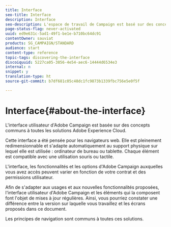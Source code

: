 ```yaml
---
title: Interface
seo-title: Interface
description: Interface
seo-description: L'espace de travail de Campaign est basé sur des concepts communs à toutes les solutions Adobe Experience Cloud.
page-status-flag: never-activated
uuid: ed9e631c-5ad1-49f1-be1e-b710bc64dc91
contentOwner: sauviat
products: SG_CAMPAIGN/STANDARD
audience: start
content-type: reference
topic-tags: discovering-the-interface
discoiquuid: 5227ca05-3856-4e54-aec6-14444d6534e3
internal: n
snippet: y
translation-type: ht
source-git-commit: b7df681c05c48dc1fc9873b1339fbc756e5e0f5f

---
```



# Interface{#about-the-interface}

L'interface utilisateur d'Adobe Campaign est basée sur des concepts communs à toutes les solutions Adobe Experience Cloud.

Cette interface a été pensée pour les navigateurs web. Elle est pleinement redimensionnable et s'adapte automatiquement au support physique sur lequel elle est utilisée : ordinateur de bureau ou tablette. Chaque élément est compatible avec une utilisation souris ou tactile.

L'interface, les fonctionnalités et les options d'Adobe Campaign auxquelles vous avez accès peuvent varier en fonction de votre contrat et des permissions utilisateur.

Afin de s'adapter aux usages et aux nouvelles fonctionnalités proposées, l'interface utilisateur d'Adobe Campaign et les éléments qui la composent font l'objet de mises à jour régulières. Ainsi, vous pourriez constater une différence entre la version sur laquelle vous travaillez et les écrans proposés dans ce document.

Les principes de navigation sont communs à toutes ces solutions.
